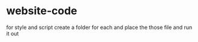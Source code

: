 # website-code
for style and script create a folder for each and place the those file and run it out
